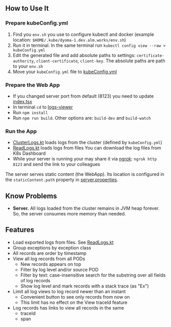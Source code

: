 ## How to Use It
### Prepare kubeConfig.yml
1. Find you `env.sh` you use to configure kubectl and docker (example location: `$HOME/.kube/dyoma-1.dev.alm.works/env.sh`)
2. Run it in terminal. In the same terminal run `kubectl config view --raw > kubeConfig.yml`
3. Edit the generated file and add absolute paths to settings: `certificate-authority`, `client-certificate`, `client-key`.
   The absolute paths are path to your `env.sh`
4. Move your `kubeConfig.yml` file to [kubeConfig.yml](src/main/resources/kubeConfig.yml)

### Prepare the Web App
* If you changed server port from default (8123) you need to update [index.tsx](logs-viewer/src/ui/index.tsx)
* In terminal `cd` to [logs-viewer](logs-viewer)
* Run `npm install`
* Run `npm run build`. Other options are: `build-dev` and `build-watch`

### Run the App
 * [ClusterLogs.kt](src/main/kotlin/com/almworks/dyoma/kubenetes/logs/apps/ClusterLogs.kt) loads logs from the cluster (defined by `kubeConfig.yml`)
 * [ReadLogs.kt](src/main/kotlin/com/almworks/dyoma/kubenetes/logs/apps/ReadLogs.kt) loads logs from files 
   You can download the log files from K8s Dashboard
 * While your server is running your may share it via [ngrok](https://ngrok.com/): `ngrok http 8123` and send the link to your colleagues 

The server serves static content (the WebApp). 
Its location is configured in the `staticContent.path` property in [server.properties](src/main/resources/com/almworks/dyoma/kubenetes/logs/server/server.properties). 

## Know Problems
* **Server.** All logs loaded from the cluster remains in JVM heap forever. So, the server consumes more memory than needed.

## Features
* Load exported logs from files. See [ReadLogs.kt](src/main/kotlin/com/almworks/dyoma/kubenetes/logs/apps/ReadLogs.kt)
* Group exceptions by exception class
* All records are order by timestamp
* View all log records from all PODs
  * New records appears on top
  * Filter by log level and/or source POD
  * Filter by text: case-insensitive search for the substring over all fields of log records
  * Show log level and mark records with a stack trace (as "Ex") 
* Limit all log views to log record newer than an instant
  * Convenient button to see only records from now on
  * This limit has no effect on the View traceId feature
* Log records has links to view all records in the same
  * traceId
  * span